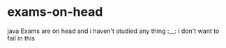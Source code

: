 # exams-on-head
java Exams are on head and i haven't studied any thing :__: i don't want to  fail in this 
